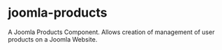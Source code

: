 # joomla-products
A Joomla Products Component. Allows creation of management of user products on a Joomla Website.
